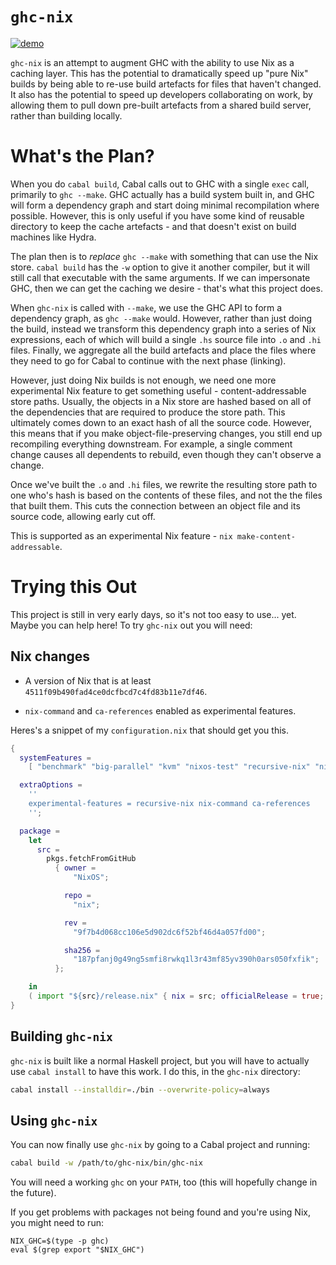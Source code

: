 # `ghc-nix`

[![demo](https://asciinema.org/a/uXdKz7iOeohpwRAgd14i4VAUp.svg)](https://asciinema.org/a/uXdKz7iOeohpwRAgd14i4VAUp?autoplay=1)

`ghc-nix` is an attempt to augment GHC with the ability to use Nix as a caching
layer. This has the potential to dramatically speed up "pure Nix" builds by
being able to re-use build artefacts for files that haven't changed. It also has
the potential to speed up developers collaborating on work, by allowing them to
pull down pre-built artefacts from a shared build server, rather than building
locally.

# What's the Plan?

When you do `cabal build`, Cabal calls out to GHC with a single `exec` call,
primarily to `ghc --make`. GHC actually has a build system built in, and GHC
will form a dependency graph and start doing minimal recompilation where
possible. However, this is only useful if you have some kind of reusable
directory to keep the cache artefacts - and that doesn't exist on build machines
like Hydra.

The plan then is to _replace_ `ghc --make` with something that can use the Nix
store. `cabal build` has the `-w` option to give it another compiler, but it
will still call that executable with the same arguments. If we can impersonate
GHC, then we can get the caching we desire - that's what this project does.

When `ghc-nix` is called with `--make`, we use the GHC API to form a dependency
graph, as `ghc --make` would. However, rather than just doing the build, instead
we transform this dependency graph into a series of Nix expressions, each of
which will build a single `.hs` source file into `.o` and `.hi` files. Finally,
we aggregate all the build artefacts and place the files where they need to go
for Cabal to continue with the next phase (linking).

However, just doing Nix builds is not enough, we need one more experimental Nix
feature to get something useful - content-addressable store paths. Usually, the
objects in a Nix store are hashed based on all of the dependencies that are
required to produce the store path. This ultimately comes down to an exact hash
of all the source code. However, this means that if you make
object-file-preserving changes, you still end up recompiling everything
downstream. For example, a single comment change causes all dependents to
rebuild, even though they can't observe a change.

Once we've built the `.o` and `.hi` files, we rewrite the resulting store path
to one who's hash is based on the contents of these files, and not the the files
that built them. This cuts the connection between an object file and its source
code, allowing early cut off.

This is supported as an experimental Nix feature - `nix
make-content-addressable`.

# Trying this Out

This project is still in very early days, so it's not too easy to use... yet.
Maybe you can help here! To try `ghc-nix` out you will need:

## Nix changes

* A version of Nix that is at least `4511f09b490fad4ce0dcfbcd7c4fd83b11e7df46`.

* `nix-command` and `ca-references` enabled as experimental features.

Heres's a snippet of my `configuration.nix` that should get you this.

  ```nix
  {
    systemFeatures =
      [ "benchmark" "big-parallel" "kvm" "nixos-test" "recursive-nix" "nix-command" "ca-references" ];

    extraOptions =
      ''
      experimental-features = recursive-nix nix-command ca-references
      '';

    package =
      let
        src =
          pkgs.fetchFromGitHub
            { owner =
                "NixOS";

              repo =
                "nix";

              rev =
                "9f7b4d068cc106e5d902dc6f52bf46d4a057fd00";

              sha256 =
                "187pfanj0g49ng5smfi8rwkq1l3r43mf85yv390h0ars050fxfik";
            };

      in
      ( import "${src}/release.nix" { nix = src; officialRelease = true; } ).build.x86_64-linux;
  }
  ```


## Building `ghc-nix`

`ghc-nix` is built like a normal Haskell project, but you will have to actually
use `cabal install` to have this work. I do this, in the `ghc-nix` directory:

``` sh
cabal install --installdir=./bin --overwrite-policy=always
```


## Using `ghc-nix`

You can now finally use `ghc-nix` by going to a Cabal project and running:

``` sh
cabal build -w /path/to/ghc-nix/bin/ghc-nix
```

You will need a working `ghc` on your `PATH`, too (this will hopefully change in
the future).

If you get problems with packages not being found and you're using Nix, you
might need to run:

``` shsh
NIX_GHC=$(type -p ghc)
eval $(grep export "$NIX_GHC")
```

